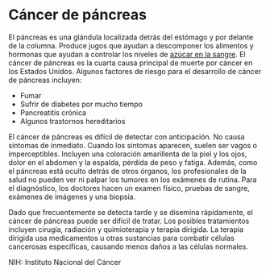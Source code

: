Cáncer de páncreas
==================


El páncreas es una glándula localizada detrás del estómago y por delante de la columna. Produce jugos que ayudan a descomponer los alimentos y hormonas que ayudan a controlar los niveles de [azúcar en la sangre](https://medlineplus.gov/spanish/bloodglucose.html). El cáncer de páncreas es la cuarta causa principal de muerte por cáncer en los Estados Unidos. Algunos factores de riesgo para el desarrollo de cáncer de páncreas incluyen:

* Fumar
* Sufrir de diabetes por mucho tiempo
* Pancreatitis crónica
* Algunos trastornos hereditarios


El cáncer de páncreas es difícil de detectar con anticipación. No causa síntomas de inmediato. Cuando los síntomas aparecen, suelen ser vagos o imperceptibles. Incluyen una coloración amarillenta de la piel y los ojos, dolor en el abdomen y la espalda, pérdida de peso y fatiga. Además, como el páncreas está oculto detrás de otros órganos, los profesionales de la salud no pueden ver ni palpar los tumores en los exámenes de rutina. Para el diagnóstico, los doctores hacen un examen físico, pruebas de sangre, exámenes de imágenes y una biopsia. 


Dado que frecuentemente se detecta tarde y se disemina rápidamente, el cáncer de páncreas puede ser difícil de tratar. Los posibles tratamientos incluyen cirugía, radiación y quimioterapia y terapia dirigida. La terapia dirigida usa medicamentos u otras sustancias para combatir células cancerosas específicas, causando menos daños a las células normales.


NIH: Instituto Nacional del Cáncer 

